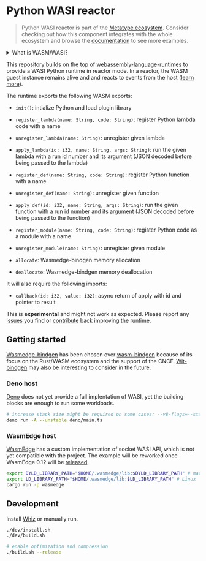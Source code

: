 # Python WASI reactor

> Python WASI reactor is part of the
> [Metatype ecosystem](https://github.com/metatypedev/metatype). Consider
> checking out how this component integrates with the whole ecosystem and browse
> the
> [documentation](https://metatype.dev?utm_source=github&utm_medium=readme&utm_campaign=python-wasi-reactor)
> to see more examples.

<details>
  <summary>What is WASM/WASI?</summary>

WebAssembly System Interface (WASI) is a standard interface for interacting with
system resources from WebAssembly (WASM) modules, providing a secure and
portable way to access low-level operating system functions.

</details>

This repository builds on the top of
[webassembly-language-runtimes](https://github.com/vmware-labs/webassembly-language-runtimes)
to provide a WASI Python runtime in reactor mode. In a reactor, the WASM guest
instance remains alive and and reacts to events from the host
([learn more](https://github.com/bytecodealliance/wasmtime/blob/main/docs/WASI-rationale.md#why-not-async)).

The runtime exports the following WASM exports:

- `init()`: intialize Python and load plugin library
- `register_lambda(name: String, code: String)`: register Python lambda code with a name
- `unregister_lambda(name: String)`: unregister given lambda
- `apply_lambda(id: i32, name: String, args: String)`: run the given lambda with a run id
  number and its argument (JSON decoded before being passed to the lambda)
- `register_def(name: String, code: String)`: register Python function with a name
- `unregister_def(name: String)`: unregister given function
- `apply_def(id: i32, name: String, args: String)`: run the given function with a run id
  number and its argument (JSON decoded before being passed to the function)
- `register_module(name: String, code: String)`: register Python code as a module with a name
- `unregister_module(name: String)`: unregister given module

- `allocate`: Wasmedge-bindgen memory allocation
- `deallocate`: Wasmedge-bindgen memory deallocation

It will also require the following imports:

- `callback(id: i32, value: i32)`: async return of apply with id and pointer to
  result

This is **experimental** and might not work as expected. Please report any
[issues](https://github.com/metatypedev/python-wasi-reactor/issues) you find or
[contribute](https://github.com/metatypedev/python-wasi-reactor/issues) back
improving the runtime.

## Getting started

[Wasmedge-bindgen](https://github.com/second-state/wasmedge-bindgen) has been
chosen over [wasm-bindgen](https://github.com/rustwasm/wasm-bindgen) because of
its focus on the Rust/WASM ecosystem and the support of the CNCF.
[Wit-bindgen](https://github.com/bytecodealliance/wit-bindgen) may also be
interesting to consider in the future.

### Deno host

[Deno](https://github.com/denoland/deno_std/blob/main/wasi/snapshot_preview1.ts)
does not yet provide a full implentation of WASI, yet the building blocks are
enough to run some workloads.

```bash
# increase stack size might be required on some cases: --v8-flags=--stack_size=3000
deno run -A --unstable deno/main.ts
```

### WasmEdge host

[WasmEdge](https://github.com/WasmEdge/WasmEdge) has a custom implementation of
socket WASI API, which is not yet compatible with the project. The example will
be reworked once WasmEdge 0.12 will be
[released](https://github.com/WasmEdge/WasmEdge/issues/2056).

```bash
export DYLD_LIBRARY_PATH="$HOME/.wasmedge/lib:$DYLD_LIBRARY_PATH" # macOS
export LD_LIBRARY_PATH="$HOME/.wasmedge/lib:$LD_LIBRARY_PATH" # Linux
cargo run -p wasmedge
```

## Development

Install [Whiz](https://github.com/zifeo/whiz) or manually run.

```bash
./dev/install.sh
./dev/build.sh

# enable optimization and compression
./build.sh --release
```
